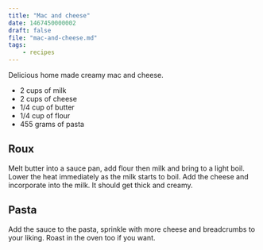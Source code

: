 ```yaml
---
title: "Mac and cheese"
date: 1467450000002
draft: false
file: "mac-and-cheese.md"
tags: 
    - recipes
---
```


Delicious home made creamy mac and cheese.

- 2 cups of milk
- 2 cups of cheese
- 1/4 cup of butter
- 1/4 cup of flour
- 455 grams of pasta

## Roux 

Melt butter into a sauce pan, add flour then milk and bring to a light boil. Lower the heat immediately as the milk starts to boil. Add the cheese and incorporate into the milk. It should get thick and creamy.

## Pasta

Add the sauce to the pasta, sprinkle with more cheese and breadcrumbs to your liking. Roast in the oven too if you want.
